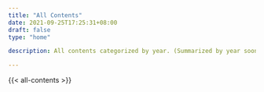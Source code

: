 ```yaml
---
title: "All Contents"
date: 2021-09-25T17:25:31+08:00
draft: false
type: "home"

description: All contents categorized by year. (Summarized by year soon~)

---
```

{{< all-contents >}}
